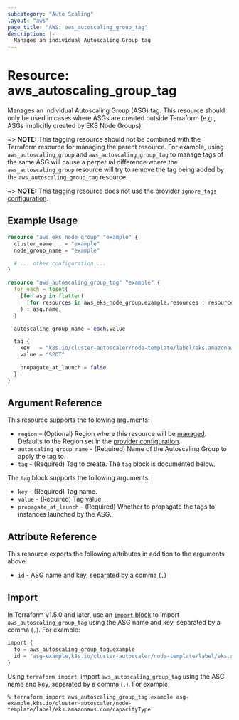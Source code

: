 ```yaml
---
subcategory: "Auto Scaling"
layout: "aws"
page_title: "AWS: aws_autoscaling_group_tag"
description: |-
  Manages an individual Autoscaling Group tag
---
```


# Resource: aws_autoscaling_group_tag

Manages an individual Autoscaling Group (ASG) tag. This resource should only be used in cases where ASGs are created outside Terraform (e.g., ASGs implicitly created by EKS Node Groups).

~> **NOTE:** This tagging resource should not be combined with the Terraform resource for managing the parent resource. For example, using `aws_autoscaling_group` and `aws_autoscaling_group_tag` to manage tags of the same ASG will cause a perpetual difference where the `aws_autoscaling_group` resource will try to remove the tag being added by the `aws_autoscaling_group_tag` resource.

~> **NOTE:** This tagging resource does not use the [provider `ignore_tags` configuration](/docs/providers/aws/index.html#ignore_tags).

## Example Usage

```terraform
resource "aws_eks_node_group" "example" {
  cluster_name    = "example"
  node_group_name = "example"

  # ... other configuration ...
}

resource "aws_autoscaling_group_tag" "example" {
  for_each = toset(
    [for asg in flatten(
      [for resources in aws_eks_node_group.example.resources : resources.autoscaling_groups]
    ) : asg.name]
  )

  autoscaling_group_name = each.value

  tag {
    key   = "k8s.io/cluster-autoscaler/node-template/label/eks.amazonaws.com/capacityType"
    value = "SPOT"

    propagate_at_launch = false
  }
}
```

## Argument Reference

This resource supports the following arguments:

* `region` – (Optional) Region where this resource will be [managed](https://docs.aws.amazon.com/general/latest/gr/rande.html#regional-endpoints). Defaults to the Region set in the [provider configuration](https://registry.terraform.io/providers/hashicorp/aws/latest/docs#aws-configuration-reference).
* `autoscaling_group_name` - (Required) Name of the Autoscaling Group to apply the tag to.
* `tag` - (Required) Tag to create. The `tag` block is documented below.

The `tag` block supports the following arguments:

* `key` - (Required) Tag name.
* `value` - (Required) Tag value.
* `propagate_at_launch` - (Required) Whether to propagate the tags to instances launched by the ASG.

## Attribute Reference

This resource exports the following attributes in addition to the arguments above:

* `id` - ASG name and key, separated by a comma (`,`)

## Import

In Terraform v1.5.0 and later, use an [`import` block](https://developer.hashicorp.com/terraform/language/import) to import `aws_autoscaling_group_tag` using the ASG name and key, separated by a comma (`,`). For example:

```terraform
import {
  to = aws_autoscaling_group_tag.example
  id = "asg-example,k8s.io/cluster-autoscaler/node-template/label/eks.amazonaws.com/capacityType"
}
```

Using `terraform import`, import `aws_autoscaling_group_tag` using the ASG name and key, separated by a comma (`,`). For example:

```console
% terraform import aws_autoscaling_group_tag.example asg-example,k8s.io/cluster-autoscaler/node-template/label/eks.amazonaws.com/capacityType
```

